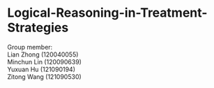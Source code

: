 # Logical-Reasoning-in-Treatment-Strategies
Group member: <br />
Lian Zhong (120040055) <br />
Minchun Lin (120090639) <br />
Yuxuan Hu (121090194) <br />
Zitong Wang (121090530) <br />
